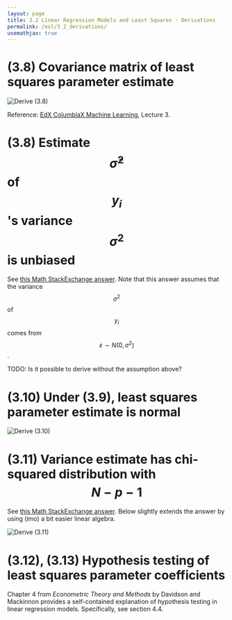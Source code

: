 ```yaml
---
layout: page
title: 3.2 Linear Regression Models and Least Squares - Derivations
permalink: /esl/3_2_derivations/
usemathjax: true
---
```


# (3.8) Covariance matrix of least squares parameter estimate
![Derive (3.8)](/assets/esl/3.8.jpg)

Reference: [EdX ColumbiaX Machine Learning](https://www.edx.org/course/machine-learning), Lecture 3.

# (3.8) Estimate $$\hat{\sigma}^2$$ of $$y_i$$'s variance $$\sigma^2$$ is unbiased

See [this Math StackExchange answer](https://math.stackexchange.com/a/2342977/455856). Note that this answer assumes that the variance $$\sigma^2$$ of $$y_i$$ comes from $$\varepsilon \sim N(0, \sigma^2)$$.

TODO: Is it possible to derive without the assumption above?

# (3.10) Under (3.9), least squares parameter estimate is normal

![Derive (3.10)](/assets/esl/3.10.jpg)

# (3.11) Variance estimate has chi-squared distribution with $$N-p-1$$

See [this Math StackExchange answer](https://stats.stackexchange.com/a/20230/261782). Below slightly extends the answer by using (imo) a bit easier linear algebra.

![Derive (3.11)](/assets/esl/3.11.jpg)

# (3.12), (3.13) Hypothesis testing of least squares parameter coefficients

Chapter 4 from *Econometric Theory and Methods* by Davidson and Mackinnon provides a self-contained explanation of hypothesis testing in linear regression models. Specifically, see section 4.4.


